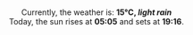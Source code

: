 <p  align="center"><br/>Currently, the weather is: <b> 15°C, <i>light rain</i></b></br>Today, the sun rises at <b>05:05</b> and sets at <b>19:16</b>.</p>